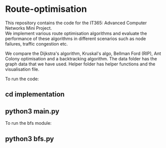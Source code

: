 # Route-optimisation

This repository contains the code for the IT365: Advanced Computer Networks Mini Project.  
We implement various route optimisation algorithms and evaluate the performance of these algorithms in different
scenarios such as node failures, traffic congestion etc.  

We compare the Dijkstra's algorithm, Kruskal's algo, Bellman Ford (RIP), Ant Colony optimisation and a backtracking algorithm.
The data folder has the graph data that we have used. Helper folder has helper functions and the visualisation file.  

To run the code:  
## cd implementation
## python3 main.py

To run the bfs module:  
## python3 bfs.py

